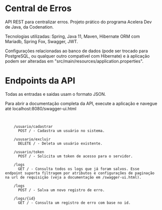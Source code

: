 # Central de Erros
<p>API REST para centralizar erros. Projeto prático do programa Acelera Dev de Java, da Codenation. </p>
<p>Tecnologias utilizadas: Spring, Java 11, Maven, Hibernate ORM com Mariadb, Spring Fox, Swagger, JWT. </p>
<p>Configurações relacionadas ao banco de dados (pode ser trocado para PostgreSQL, ou qualquer outro compatível com Hibernate) e à aplicação podem ser alteradas em "src/main/resources/application.properties". </p> 


# Endpoints da API
<p>Todas as entradas e saidas usam o formato JSON.</p>
<p>Para abrir a documentação completa da API, execute a aplicação e navegue até localhost:8080/swagger-ui.html</p>

<pre>
  <code>
  
    /usuario/cadastrar
      POST / - Cadastra um usuário no sistema.

    /ususario/excluir
      DELETE / - Deleta um usuário existente.
  
    /usuario/token
      POST / - Solicita um token de acesso para o servidor.

    /logs
      GET / - Consulta todos os logs que já foram salvos. Esse endpoint suporta filtragem por atributos e configurações de paginação na url de requisição (veja a documentação em /swagger-ui.html).

    /logs
      POST / - Salva um novo registro de erro.
  
    /logs/{id}
      GET / - Consulta um registro de erro com base no id.
  
  </code>
</pre>

